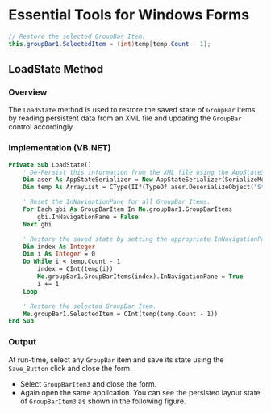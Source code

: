 <!--
source: image
domain: syncfusion-sdk
task: pdf-ocr-to-markdown
language: en (keep original; do not translate)
source_filename: page_1356.jpeg
document_name: tools
page_number: 1356
page_id: tools#page_1356
product: Syncfusion Winforms
version: 11.4.0.26
timestamp: 2025-08-09T08:44:10Z
fidelity: lossless
-->

# Essential Tools for Windows Forms

```csharp
// Restore the selected GroupBar Item.
this.groupBar1.SelectedItem = (int)temp[temp.Count - 1];
```


## LoadState Method

### Overview
The `LoadState` method is used to restore the saved state of `GroupBar` items by reading persistent data from an XML file and updating the `GroupBar` control accordingly.

### Implementation (VB.NET)
```vb
Private Sub LoadState()
    ' De-Persist this information from the XML file using the AppStateSerializer class.
    Dim aser As AppStateSerializer = New AppStateSerializer(SerializeMode.XMLFile, "..\..\StateInfo")
    Dim temp As ArrayList = CType(IIf(TypeOf aser.DeserializeObject("StackedModeState") Is ArrayList, aser.DeserializeObject("StackedModeState"), Nothing), ArrayList)

    ' Reset the InNavigationPane for all GroupBar Items.
    For Each gbi As GroupBarItem In Me.groupBar1.GroupBarItems
        gbi.InNavigationPane = False
    Next gbi

    ' Restore the saved state by setting the appropriate InNavigationPane entries.
    Dim index As Integer
    Dim i As Integer = 0
    Do While i < temp.Count - 1
        index = CInt(temp(i))
        Me.groupBar1.GroupBarItems(index).InNavigationPane = True
        i += 1
    Loop

    ' Restore the selected GroupBar Item.
    Me.groupBar1.SelectedItem = CInt(temp(temp.Count - 1))
End Sub
```

### Output

At run-time, select any `GroupBar` item and save its state using the `Save_Button` click and close the form.

- Select `GroupBarItem3` and close the form.
- Again open the same application. You can see the persisted layout state of `GroupBarItem3` as shown in the following figure.

<!-- tags: [windows-forms, groupbar, essential-tools, state-management, persistance] keywords: [Syncfusion, GroupBar, LoadState, SaveState, AppStateSerializer, XMLFile, InNavigationPane, SelectedItem] -->